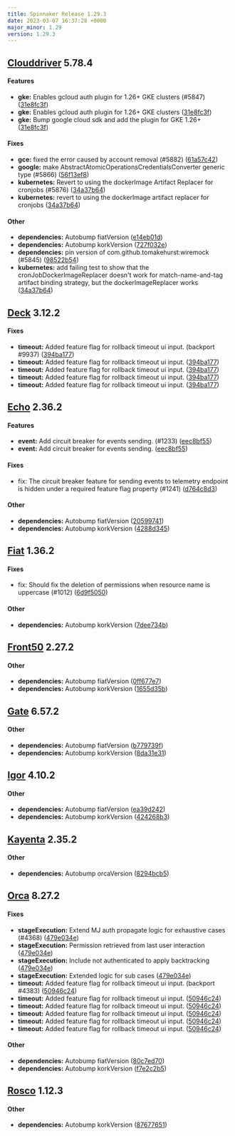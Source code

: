 ```yaml
---
title: Spinnaker Release 1.29.3
date: 2023-03-07 16:37:28 +0000
major_minor: 1.29
version: 1.29.3
---
```


## [Clouddriver](#clouddriver) 5.78.4

#### Features

* **gke:**   Enables gcloud auth plugin for 1.26+ GKE clusters (#5847) ([31e8fc3f](https://github.com/spinnaker/clouddriver/commit/31e8fc3f746f469020b1228a0382191cc4dea87b))
* **gke:**   Enables gcloud auth plugin for 1.26+ GKE clusters ([31e8fc3f](https://github.com/spinnaker/clouddriver/commit/31e8fc3f746f469020b1228a0382191cc4dea87b))
* **gke:**   Bump google cloud sdk and add the plugin for GKE 1.26+ ([31e8fc3f](https://github.com/spinnaker/clouddriver/commit/31e8fc3f746f469020b1228a0382191cc4dea87b))

#### Fixes

* **gce:**   fixed the error caused by account removal (#5882) ([61a57c42](https://github.com/spinnaker/clouddriver/commit/61a57c42d72df16ef9eac71ec344973998fef047))
* **google:**   make AbstractAtomicOperationsCredentialsConverter generic type (#5866) ([56f13ef8](https://github.com/spinnaker/clouddriver/commit/56f13ef8ca51a992cc8604b5d5ee3f8334a023dd))
* **kubernetes:**   Revert to using the dockerImage Artifact Replacer for cronjobs (#5876) ([34a37b64](https://github.com/spinnaker/clouddriver/commit/34a37b644022d45672e662d2e1e82a3f82eddd9b))
* **kubernetes:**   revert to using the dockerImage artifact replacer for cronjobs ([34a37b64](https://github.com/spinnaker/clouddriver/commit/34a37b644022d45672e662d2e1e82a3f82eddd9b))

#### Other

* **dependencies:**   Autobump fiatVersion ([e14eb01d](https://github.com/spinnaker/clouddriver/commit/e14eb01de91f5f22e3501c2866b6373d7bff2a45))
* **dependencies:**   Autobump korkVersion ([727f032e](https://github.com/spinnaker/clouddriver/commit/727f032e40b8ba04d9d3de8d7808caeb7e17344a))
* **dependencies:**   pin version of com.github.tomakehurst:wiremock (#5845) ([98522b54](https://github.com/spinnaker/clouddriver/commit/98522b548581102a6db07e921c519301a9ad4bf0))
* **kubernetes:**   add failing test to show that the cronJobDockerImageReplacer doesn't work for match-name-and-tag artifact binding strategy, but the dockerImageReplacer works ([34a37b64](https://github.com/spinnaker/clouddriver/commit/34a37b644022d45672e662d2e1e82a3f82eddd9b))

## [Deck](#deck) 3.12.2

#### Fixes

* **timeout:**   Added feature flag for rollback timeout ui input. (backport #9937) ([394ba177](https://github.com/spinnaker/deck/commit/394ba1775daa4a2854f236eaf7a03697b8e33962))
* **timeout:**   Added feature flag for rollback timeout ui input. ([394ba177](https://github.com/spinnaker/deck/commit/394ba1775daa4a2854f236eaf7a03697b8e33962))
* **timeout:**   Added feature flag for rollback timeout ui input. ([394ba177](https://github.com/spinnaker/deck/commit/394ba1775daa4a2854f236eaf7a03697b8e33962))
* **timeout:**   Added feature flag for rollback timeout ui input. ([394ba177](https://github.com/spinnaker/deck/commit/394ba1775daa4a2854f236eaf7a03697b8e33962))
* **timeout:**   Added feature flag for rollback timeout ui input. ([394ba177](https://github.com/spinnaker/deck/commit/394ba1775daa4a2854f236eaf7a03697b8e33962))

## [Echo](#echo) 2.36.2

#### Features

* **event:**   Add circuit breaker for events sending. (#1233) ([eec8bf55](https://github.com/spinnaker/echo/commit/eec8bf5562d4fb659b192d8f974d66f6362e6db2))
* **event:**   Add circuit breaker for events sending. ([eec8bf55](https://github.com/spinnaker/echo/commit/eec8bf5562d4fb659b192d8f974d66f6362e6db2))

#### Fixes

* fix: The circuit breaker feature for sending events to telemetry endpoint is hidden under a required feature flag property (#1241) ([d764c8d3](https://github.com/spinnaker/echo/commit/d764c8d34281450c4a6d39789e78e89c8ee74e86))

#### Other

* **dependencies:**   Autobump fiatVersion ([20599741](https://github.com/spinnaker/echo/commit/20599741b9b23b3a973588b6abf782cc9a08705d))
* **dependencies:**   Autobump korkVersion ([4288d345](https://github.com/spinnaker/echo/commit/4288d345b22d36e2d55157eec836605ab24b0f04))

## [Fiat](#fiat) 1.36.2

#### Fixes

* fix: Should fix the deletion of permissions when resource name is uppercase (#1012) ([6d9f5050](https://github.com/spinnaker/fiat/commit/6d9f5050840c48040edb6435c7a22640412092c7))

#### Other

* **dependencies:**   Autobump korkVersion ([7dee734b](https://github.com/spinnaker/fiat/commit/7dee734b34b2a44289847a1a494bb18c63f1bdd7))

## [Front50](#front50) 2.27.2

#### Other

* **dependencies:**   Autobump fiatVersion ([0ff677e7](https://github.com/spinnaker/front50/commit/0ff677e7881643b6e3ab6477d9ac8a6aab5b1588))
* **dependencies:**   Autobump korkVersion ([1655d35b](https://github.com/spinnaker/front50/commit/1655d35baee0aee34d7b147fd1d7acf56e4a53b7))

## [Gate](#gate) 6.57.2

#### Other

* **dependencies:**   Autobump fiatVersion ([b779739f](https://github.com/spinnaker/gate/commit/b779739f4704e5a8e9ae6600ad85683fa2a8c1cb))
* **dependencies:**   Autobump korkVersion ([8da31e31](https://github.com/spinnaker/gate/commit/8da31e31ebe4033448afb14e824c60a15862c810))

## [Igor](#igor) 4.10.2

#### Other

* **dependencies:**   Autobump fiatVersion ([ea39d242](https://github.com/spinnaker/igor/commit/ea39d2426ddb3f191fd25c0c501799e478f3158c))
* **dependencies:**   Autobump korkVersion ([424268b3](https://github.com/spinnaker/igor/commit/424268b350b90ab02f538120fa40f45f85ca37fb))

## [Kayenta](#kayenta) 2.35.2

#### Other

* **dependencies:**   Autobump orcaVersion ([8294bcb5](https://github.com/spinnaker/kayenta/commit/8294bcb57f142de39817b6d6abf1213f5fa2b89c))

## [Orca](#orca) 8.27.2

#### Fixes

* **stageExecution:**   Extend MJ auth propagate logic for exhaustive cases (#4368) ([479e034e](https://github.com/spinnaker/orca/commit/479e034e0ea645eeb82eb88848310d1c4e198592))
* **stageExecution:**   Permission retrieved from last user interaction ([479e034e](https://github.com/spinnaker/orca/commit/479e034e0ea645eeb82eb88848310d1c4e198592))
* **stageExecution:**   Include not authenticated to apply backtracking ([479e034e](https://github.com/spinnaker/orca/commit/479e034e0ea645eeb82eb88848310d1c4e198592))
* **stageExecution:**   Extended logic for sub cases ([479e034e](https://github.com/spinnaker/orca/commit/479e034e0ea645eeb82eb88848310d1c4e198592))
* **timeout:**   Added feature flag for rollback timeout ui input. (backport #4383) ([50946c24](https://github.com/spinnaker/orca/commit/50946c24086a4900be64b81fe7d78959d04084f5))
* **timeout:**   Added feature flag for rollback timeout ui input. ([50946c24](https://github.com/spinnaker/orca/commit/50946c24086a4900be64b81fe7d78959d04084f5))
* **timeout:**   Added feature flag for rollback timeout ui input. ([50946c24](https://github.com/spinnaker/orca/commit/50946c24086a4900be64b81fe7d78959d04084f5))
* **timeout:**   Added feature flag for rollback timeout ui input. ([50946c24](https://github.com/spinnaker/orca/commit/50946c24086a4900be64b81fe7d78959d04084f5))
* **timeout:**   Added feature flag for rollback timeout ui input. ([50946c24](https://github.com/spinnaker/orca/commit/50946c24086a4900be64b81fe7d78959d04084f5))
* **timeout:**   Added feature flag for rollback timeout ui input. ([50946c24](https://github.com/spinnaker/orca/commit/50946c24086a4900be64b81fe7d78959d04084f5))

#### Other

* **dependencies:**   Autobump fiatVersion ([80c7ed70](https://github.com/spinnaker/orca/commit/80c7ed706e35ed69b92f8e42b1da62d417b0abe0))
* **dependencies:**   Autobump korkVersion ([f7e2c2b5](https://github.com/spinnaker/orca/commit/f7e2c2b519cae76479e0838d3c1b467fae8b11bb))

## [Rosco](#rosco) 1.12.3

#### Other

* **dependencies:**   Autobump korkVersion ([87677651](https://github.com/spinnaker/rosco/commit/8767765164c42975654e21374bf794cd179ceb96))
